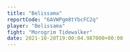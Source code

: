 ```yaml
---
title: "Belissama"
reportCode: "6AVWPgm8tYbcFC2q"
player: "Belissama"
fight: "Morogrim Tidewalker"
date: 2021-10-20T19:00:04.987000+00:00
---
```


